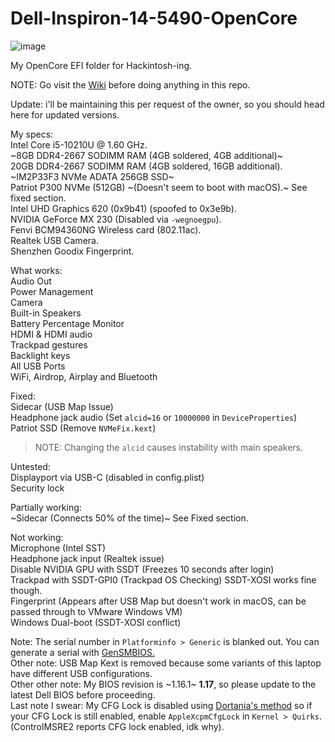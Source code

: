 # Dell-Inspiron-14-5490-OpenCore

![image](https://user-images.githubusercontent.com/79068208/156099352-be17a6a1-64d3-428c-a4fd-ca65de19719e.png)


My OpenCore EFI folder for Hackintosh-ing.

NOTE: Go visit the [Wiki](https://github.com/TheNewEraBrad/Dell-Inspiron-14-5490-OpenCore/wiki) before doing anything in this repo.

Update: i'll be maintaining this per request of the owner, so you should head here for updated versions.

My specs:  
Intel Core i5-10210U @ 1.60 GHz.  
~8GB DDR4-2667 SODIMM RAM (4GB soldered, 4GB additional)~  
20GB DDR4-2667 SODIMM RAM (4GB soldered, 16GB additional).  
~IM2P33F3 NVMe ADATA 256GB SSD~  
Patriot P300 NVMe (512GB) ~(Doesn't seem to boot with macOS).~ See fixed section.  
Intel UHD Graphics 620 (0x9b41) (spoofed to 0x3e9b).  
NVIDIA GeForce MX 230 (Disabled via `-wegnoegpu`).  
Fenvi BCM94360NG Wireless card (802.11ac).  
Realtek USB Camera.  
Shenzhen Goodix Fingerprint.  

What works:  
Audio Out  
Power Management  
Camera  
Built-in Speakers  
Battery Percentage Monitor  
HDMI & HDMI audio  
Trackpad gestures  
Backlight keys  
All USB Ports  
WiFi, Airdrop, Airplay and Bluetooth  

Fixed:  
Sidecar (USB Map Issue)  
Headphone jack audio (Set `alcid=16` or `10000000` in `DeviceProperties`)  
Patriot SSD (Remove `NVMeFix.kext`)  
> NOTE: Changing the `alcid` causes instability with main speakers.  

Untested:  
Displayport via USB-C (disabled in config.plist)  
Security lock  

Partially working:  
~Sidecar (Connects 50% of the time)~
 See Fixed section.  

Not working:  
Microphone (Intel SST)  
Headphone jack input (Realtek issue)  
Disable NVIDIA GPU with SSDT (Freezes 10 seconds after login)  
Trackpad with SSDT-GPI0 (Trackpad OS Checking) SSDT-XOSI works fine though.  
Fingerprint (Appears after USB Map but doesn't work in macOS, can be passed through to VMware Windows VM)  
Windows Dual-boot (SSDT-XOSI conflict)

Note: The serial number in `Platforminfo > Generic` is blanked out. You can generate a serial with [GenSMBIOS.](https://github.com/corpnewt/GenSMBIOS)  
Other note: USB Map Kext is removed because some variants of this laptop have different USB configurations.  
Other other note: My BIOS revision is ~1.16.1~ **1.17**, so please update to the latest Dell BIOS before proceeding.  
Last note I swear: My CFG Lock is disabled using [Dortania's method](https://dortania.github.io/OpenCore-Post-Install/misc/msr-lock.html) so if your CFG Lock is still enabled, enable `AppleXcpmCfgLock` in `Kernel > Quirks`. (ControlMSRE2 reports CFG lock enabled, idk why).  
